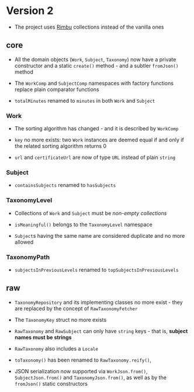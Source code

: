 # Version 2

- The project uses [Rimbu](https://rimbu.org/) collections instead of the vanilla ones

## core

- All the domain objects (`Work`, `Subject`, `Taxonomy`) now have a private constructor and a static `create()` method - and a subtler `fromJson()` method

- The `WorkComp` and `SubjectComp` namespaces with factory functions replace plain comparator functions

- `totalMinutes` renamed to `minutes` in both `Work` and `Subject`

### Work

- The sorting algorithm has changed - and it is described by `WorkComp`

- `key` no more exists: two `Work` instances are deemed equal if and only if the related sorting algorithm returns 0

- `url` and `certificateUrl` are now of type `URL` instead of plain `string`

### Subject

- `containsSubjects` renamed to `hasSubjects`

### TaxonomyLevel

- Collections of `Work` and `Subject` must be _non-empty collections_

- `isMeaningful()` belongs to the `TaxonomyLevel` namespace

- `Subject`s having the same name are considered duplicate and no more allowed

### TaxonomyPath

- `subjectsInPreviousLevels` renamed to `topSubjectsInPreviousLevels`

## raw

- `TaxonomyRepository` and its implementing classes no more exist - they are replaced by the concept of `RawTaxonomyFetcher`

- The `TaxonomyKey` struct no more exists

- `RawTaxonomy` and `RawSubject` can only have `string` keys - that is, **subject names must be strings**

- `RawTaxonomy` also includes a `Locale`

- `toTaxonomy()` has been renamed to `RawTaxonomy.reify()`,

- JSON serialization now supported via `WorkJson.from()`, `SubjectJson.from()` and `TaxonomyJson.from()`, as well as by the `fromJson()` static constructors

